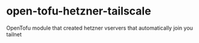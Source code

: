 # open-tofu-hetzner-tailscale
OpenTofu module that created hetzner vservers that automatically join you tailnet
